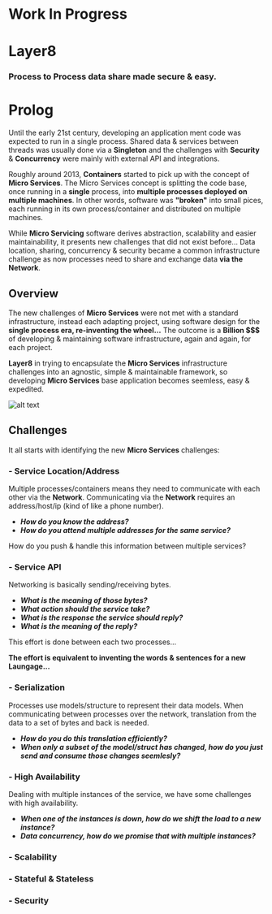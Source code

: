 # **Work In Progress**

# Layer8
### Process to Process data share made secure & easy.
# Prolog
Until the early 21st century, developing an application ment code was expected to run in a single process. 
Shared data & services between threads was usually done via a **Singleton** and the challenges with 
**Security** & **Concurrency** were mainly with external API and integrations.

Roughly around 2013, **Containers** started to pick up with the concept of **Micro Services**. 
The Micro Services concept is splitting the code base, once running in a **single** process, into 
**multiple processes deployed on multiple machines**.
In other words, software was **"broken"** into small pices, each running in its own process/container and distributed on multiple machines.

While **Micro Servicing** software derives abstraction, scalability and easier maintainability, it presents new 
challenges that did not exist before... Data location, sharing, concurrency & security became a common
infrastructure challenge as now processes need to share and exchange data **via the Network**. 
  

## Overview
The new challenges of **Micro Services** were not met with a standard infrastructure, 
instead each adapting project, using software design for the 
**single process era, re-inventing the wheel...** The outcome 
is a **Billion $$$** of developing & maintaining software infrastructure, 
again and again, for each project.

**Layer8** in trying to encapsulate the **Micro Services** infrastructure challenges into 
an agnostic, simple & maintainable framework, so developing **Micro Services** base application 
becomes seemless, easy & expedited.

![alt text](https://github.com/saichler/layer8/blob/main/layer8.png)

## Challenges
It all starts with identifying the new **Micro Services** challenges:
### - Service Location/Address
Multiple processes/containers means they need to communicate with each 
other via the **Network**. 
Communicating via the **Network** requires an address/host/ip (kind of like a phone number). 

- ***How do you know the address?***
- ***How do you attend multiple addresses for the same service?***

How do you push & handle this information between multiple services?

### - Service API
Networking is basically sending/receiving bytes. 
- ***What is the meaning of those bytes?***
- ***What action should the service take?***
- ***What is the response the service should reply?***
- ***What is the meaning of the reply?***

This effort is done between each two processes...

**The effort is equivalent to inventing the words & sentences for a new Laungage...**

### - Serialization
Processes use models/structure to represent their data models. 
When communicating between processes over the network, 
translation from the data to a set of bytes and back is needed.
- ***How do you do this translation efficiently?***
- ***When only a subset of the model/struct has changed, 
how do you just send and consume those changes seemlesly?***

### - High Availability
Dealing with multiple instances of the service, we have some challenges with high availability.
- ***When one of the instances is down, 
how do we shift the load to a new instance?***
- ***Data concurrency, how do we promise that with multiple instances?***

### - Scalability
### - Stateful & Stateless
### - Security